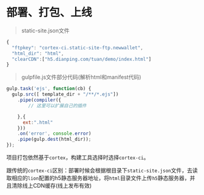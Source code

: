 # 部署、打包、上线

> static-site.json文件

```javascript
{
  "ftpkey": "cortex-ci.static-site-ftp.newwallet",
  "html_dir": "html",
  "clearCDN":["h5.dianping.com/tuan/demo/index.html"]
}
```

> gulpfile.js文件部分代码(解析html和manifest代码)

```javascript
gulp.task('ejs', function(cb) {
  gulp.src([ template_dir + "/**/*.ejs"])
    .pipe(compiler({
        // 这里可以扩展自己的插件

    },{
      ext:".html"
    }))
    .on('error', console.error)
    .pipe(gulp.dest(html_dir));
});

```

  项目打包依然基于`cortex`，构建工具选择时选择`cortex-ci`。

  跟传统的`cortex-ci`区别：部署时候会根据根目录下`static-site.json`文件，去读取相应的`lion`配置的h5静态服务器地址，将`html`目录文件上传`h5`静态服务器，并且清除线上CDN缓存(线上发布有效)



